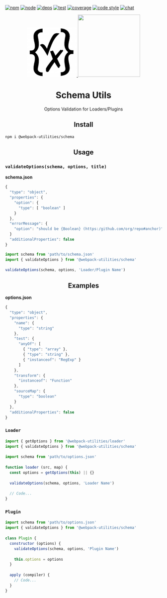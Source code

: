 [![npm][npm]][npm-url]
[![node][node]][node-url]
[![deps][deps]][deps-url]
[![test][test]][test-url]
[![coverage][cover]][cover-url]
[![code style][style]][style-url]
[![chat][chat]][chat-url]

<div align="center">
  <a href="http://json-schema.org">
    <img width="160" height="160"
      src="https://raw.githubusercontent.com/webpack-utilities/schema/master/.github/assets/logo.png">
  </a>
  <a href="https://github.com/webpack/webpack">
    <img width="200" height="200"
      src="https://webpack.js.org/assets/icon-square-big.svg">
  </a>
  <h1>Schema Utils</h1>
  <p>Options Validation for Loaders/Plugins</p>
</div>

<h2 align="center">Install</h2>

```bash
npm i @webpack-utilities/schema
```

<h2 align="center">Usage</h2>

### `validateOptions(schema, options, title)`

**schema.json**
```js
{
  "type": "object",
  "properties": {
    "option": {
      "type": [ "boolean" ]
    }
  },
  "errorMessage": {
    "option": "should be {Boolean} (https:/github.com/org/repo#anchor)"
  }
  "additionalProperties": false
}
```

```js
import schema from 'path/to/schema.json'
import { validateOptions } from '@webpack-utilities/schema'

validateOptions(schema, options, 'Loader/Plugin Name')
```

<h2 align="center">Examples</h2>

**options.json**
```js
{
  "type": "object",
  "properties": {
    "name": {
      "type": "string"
    },
    "test": {
      "anyOf": [
        { "type": "array" },
        { "type": "string" },
        { "instanceof": "RegExp" }
      ]
    },
    "transform": {
      "instanceof": "Function"
    },
    "sourceMap": {
      "type": "boolean"
    }
  },
  "additionalProperties": false
}
```

### `Loader`

```js
import { getOptions } from '@webpack-utilities/loader'
import { validateOptions } from '@webpack-utilities/schema'

import schema from 'path/to/options.json'

function loader (src, map) {
  const options = getOptions(this) || {}

  validateOptions(schema, options, 'Loader Name')

  // Code...
}
```

### `Plugin`

```js
import schema from 'path/to/options.json'
import { validateOptions } from '@webpack-utilities/schema'

class Plugin {
  constructor (options) {
    validateOptions(schema, options, 'Plugin Name')

    this.options = options
  }

  apply (compiler) {
    // Code...
  }
}
```


[npm]: https://img.shields.io/npm/v/@webpack-utilties/schema.svg
[npm-url]: https://npmjs.com/package/@webpack-utilties/schema

[node]: https://img.shields.io/node/v/@webpack-utilties/schema.svg
[node-url]: https://nodejs.org

[deps]: https://david-dm.org/webpack-utilities/schema.svg
[deps-url]: https://david-dm.org/webpack-utilities/schema

[test]: http://img.shields.io/travis/webpack-utilities/schema.svg
[test-url]: https://travis-ci.org/webpack-utilities/schema

[cover]: https://img.shields.io/coveralls/github/webpack-utilities/schema.svg
[cover-url]: https://coveralls.io/github/webpack-utilities/schema

[style]: https://img.shields.io/badge/code%20style-standard-yellow.svg
[style-url]: http://standardjs.com/

[chat]: https://img.shields.io/badge/gitter-webpack%2Fwebpack-brightgreen.svg
[chat-url]: https://gitter.im/webpack/webpack
